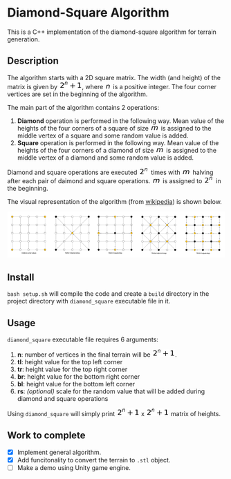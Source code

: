 # Diamond-Square Algorithm

This is a C++ implementation of the diamond-square algorithm for terrain generation.

## Description

The algorithm starts with a 2D square matrix. The width (and height) of the matrix is given by ![2^n + 1](imgs/2_pow_n_plus_1.png), where ![n](imgs/n.png) is a positive integer. The four corner vertices are set in the beginning of the algorithm. 

The main part of the algorithm contains 2 operations:
1. **Diamond** operation is performed in the following way. Mean value of the heights of the four corners of a square of size ![m](imgs/m.png) is assigned to the middle vertex of a square and some random value is added.
2. **Square** operation is performed in the following way. Mean value of the heights of the four corners of a diamond of size ![m](imgs/m.png) is assigned to the middle vertex of a diamond and some random value is added.

Diamond and square operations are executed ![2^n](imgs/2_pow_n.png) times with ![m](imgs/m.png) halving after each pair of daimond and square operations. ![m](imgs/m.png) is assigned to ![2^n](imgs/2_pow_n.png) in the beginning.

The visual representation of the algorithm (from [wikipedia](https://en.wikipedia.org/wiki/Diamond-square_algorithm)) is shown below.

![Visual representation of the algorithm](imgs/diamond_square.png)

## Install

`bash setup.sh` will compile the code and create a `build` directory in the project directory with `diamond_square` executable file in it. 

## Usage

`diamond_square` executable file requires 6 arguments:
1. **n**: number of vertices in the final terrain will be ![2^n + 1](imgs/2_pow_n_plus_1.png).
2. **tl**: height value for the top left corner
3. **tr**: height value for the top right corner
4. **br**: height value for the bottom right corner
5. **bl**: height value for the bottom left corner
6. **rs**: *(optional)* scale for the random value that will be added during diamond and square operations

Using `diamond_square` will simply print ![2^n + 1](imgs/2_pow_n_plus_1.png) x ![2^n + 1](imgs/2_pow_n_plus_1.png) matrix of heights. 

## Work to complete

- [x] Implement general algorithm.
- [x] Add funcitonality to convert the terrain to `.stl` object.
- [ ] Make a demo using Unity game engine.